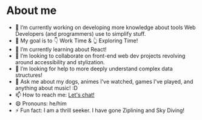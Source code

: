# About me

- 🔭 I’m currently working on developing more knowledge about tools Web Developers (and programmers) use to simplify stuff.
- 🏅 My goal is to 👇 Work Time & 👆 Exploring Time!
- 🌱 I’m currently learning about React!
- 👯 I’m looking to collaborate on front-end web dev projects revolving around accessibility and stylization.
- 🤔 I’m looking for help to more deeply understand complex data structures!
- 💬 Ask me about my dogs, animes I've watched, games I've played, and anything about music! :D
- 📫 How to reach me: [Let's chat!](https://calendly.com/george-calderon2000/15min)
- 😄 Pronouns: he/him
- ⚡ Fun fact: I am a thrill seeker. I have gone Ziplining and Sky Diving!

